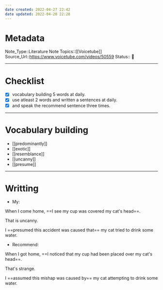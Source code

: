 ```yaml
---
date created: 2022-04-27 22:42
date updated: 2022-04-28 22:28
---
```


# Metadata

Note_Type::Literature Note
Topics::[[Voicetube]]
Source_Url::<https://www.voicetube.com/videos/50559>
Status:: 👶

---

# Checklist

- [x] vocabulary building 5 words at daily.
- [x] use atleast 2 words and written a sentences at daily.
- [x] and speak the recommend sentence three times.

---

# Vocabulary building

- [[predominantly]]
- [[exotic]]
- [[resemblance]]
- [[uncanny]]
- [[presume]]

---

# Writting

- My:

When I come home, ==I see my cup was covered my cat's head==.

That is uncanny.

I ==presumed this accident was caused that== my cat tried to drink some water.

- Recommend:

When I got home, ==I noticed that my cup had been placed over my cat's head==.

That's strange.

I ==assumed this mishap was caused by== my cat attempting to drink some water.
